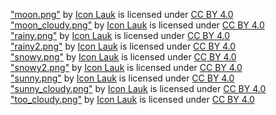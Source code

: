 ["moon.png"](https://icon-icons.com/icon/Weather-Forecast-Moon-Night-Sky/121229) by [Icon Lauk](https://dribbble.com/iconlauk) is licensed under [CC BY 4.0](https://creativecommons.org/licenses/by/4.0/)  
["moon_cloudy.png"](https://icon-icons.com/icon/Weather-Forecast-Moon-Night-Cloud/121216) by [Icon Lauk](https://dribbble.com/iconlauk) is licensed under [CC BY 4.0](https://creativecommons.org/licenses/by/4.0/)  
["rainy.png"](https://icon-icons.com/icon/Weather-Forecast-Rain-Cloud-Climate/121211) by [Icon Lauk](https://dribbble.com/iconlauk) is licensed under [CC BY 4.0](https://creativecommons.org/licenses/by/4.0/)  
["rainy2.png"](https://icon-icons.com/icon/Weather-Forecast-Heavy-Rain-Cloud-Climate/121235) by [Icon Lauk](https://dribbble.com/iconlauk) is licensed under [CC BY 4.0](https://creativecommons.org/licenses/by/4.0/)  
["snowy.png"](https://icon-icons.com/icon/Weather-Forecast-Cloud-Snowing-Cloud-Climate/121221) by [Icon Lauk](https://dribbble.com/iconlauk) is licensed under [CC BY 4.0](https://creativecommons.org/licenses/by/4.0/)  
["snowy2.png"](https://icon-icons.com/icon/Weather-Forecast-Flake-Flakes-Snowflake/121231) by [Icon Lauk](https://dribbble.com/iconlauk) is licensed under [CC BY 4.0](https://creativecommons.org/licenses/by/4.0/)  
["sunny.png"](https://icon-icons.com/icon/Weather-Forecast-Hot-Sun-Day/121222) by [Icon Lauk](https://dribbble.com/iconlauk) is licensed under [CC BY 4.0](https://creativecommons.org/licenses/by/4.0/)  
["sunny_cloudy.png"](https://icon-icons.com/icon/Weather-Forecast-Sunny-Sun-Cloudy/121233) by [Icon Lauk](https://dribbble.com/iconlauk) is licensed under [CC BY 4.0](https://creativecommons.org/licenses/by/4.0/)  
["too_cloudy.png"](https://icon-icons.com/icon/Weather-Forecast-Cloudy-Season-Cloud/121213) by [Icon Lauk](https://dribbble.com/iconlauk) is licensed under [CC BY 4.0](https://creativecommons.org/licenses/by/4.0/)  
